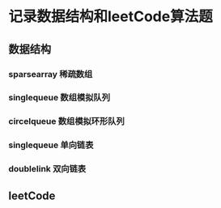# 记录数据结构和leetCode算法题

## 数据结构
### sparsearray 稀疏数组
### singlequeue 数组模拟队列
### circelqueue 数组模拟环形队列
### singlequeue 单向链表
### doublelink 双向链表

## leetCode
